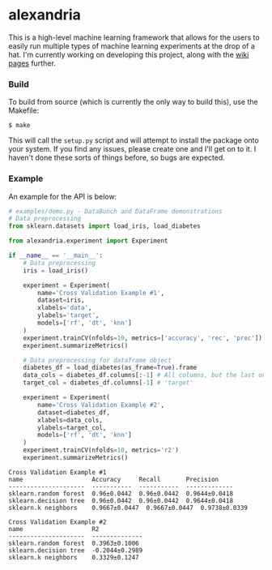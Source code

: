 # alexandria
This is a high-level machine learning framework that allows for the users to easily run multiple types of machine learning experiments at the drop of a hat. I'm currently working on developing this project, along with the [wiki pages](https://github.com/JohnsonClayton/alexandria/wiki) further.


### Build
To build from source (which is currently the only way to build this), use the Makefile:  
```
$ make
```  
This will call the `setup.py` script and will attempt to install the package onto your system. If you find any issues, please create one and I'll get on to it. I haven't done these sorts of things before, so bugs are expected.   

### Example

An example for the API is below:

```python
# examples/demo.py - DataBunch and DataFrame demonstrations
# Data preprocessing
from sklearn.datasets import load_iris, load_diabetes

from alexandria.experiment import Experiment

if __name__ == '__main__':
	# Data preprocessing
	iris = load_iris()

	experiment = Experiment(
		name='Cross Validation Example #1',
		dataset=iris,
		xlabels='data',
		ylabels='target',
		models=['rf', 'dt', 'knn']
	)
	experiment.trainCV(nfolds=10, metrics=['accuracy', 'rec', 'prec'])
	experiment.summarizeMetrics()

	# Data preprocessing for dataframe object
	diabetes_df = load_diabetes(as_frame=True).frame
	data_cols = diabetes_df.columns[:-1] # All columns, but the last one is the target
	target_col = diabetes_df.columns[-1] # 'target'

	experiment = Experiment(
		name='Cross Validation Example #2',
		dataset=diabetes_df,
		xlabels=data_cols,
		ylabels=target_col,
		models=['rf', 'dt', 'knn']
	)
	experiment.trainCV(nfolds=10, metrics='r2')
	experiment.summarizeMetrics()
```
```
Cross Validation Example #1
name                   Accuracy     Recall       Precision
---------------------  -----------  -----------  -------------
sklearn.random forest  0.96±0.0442  0.96±0.0442  0.9644±0.0418
sklearn.decision tree  0.96±0.0442  0.96±0.0442  0.9644±0.0418
sklearn.k neighbors    0.9667±0.0447  0.9667±0.0447  0.9738±0.0339

Cross Validation Example #2
name                   R2
---------------------  --------------
sklearn.random forest  0.3963±0.1006
sklearn.decision tree  -0.2044±0.2989
sklearn.k neighbors    0.3329±0.1247
```
